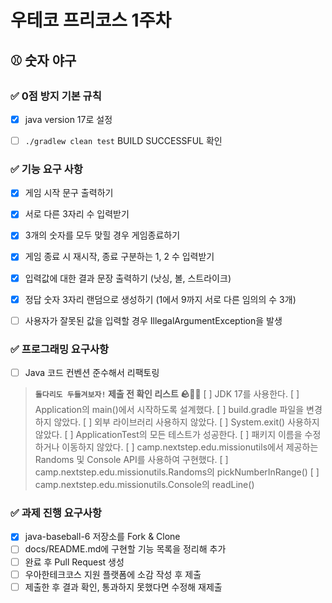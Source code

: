 # 우테코 프리코스 1주차

## ⚾️ 숫자 야구

### ✅ 0점 방지 기본 규칙
- [x] java version 17로 설정
- [ ] `./gradlew clean test` BUILD SUCCESSFUL 확인


### ✅ 기능 요구 사항
- [x] 게임 시작 문구 출력하기
- [x] 서로 다른 3자리 수 입력받기
- [x] 3개의 숫자를 모두 맞힐 경우 게임종료하기
- [x] 게임 종료 시 재시작, 종료 구분하는 1, 2 수 입력받기
- [x] 입력값에 대한 결과 문장 출력하기 (낫싱, 볼, 스트라이크)
- [x] 정답 숫자 3자리 랜덤으로 생성하기 (1에서 9까지 서로 다른 임의의 수 3개)
- [ ] 사용자가 잘못된 값을 입력할 경우 IllegalArgumentException을 발생


### ✅ 프로그래밍 요구사항
- [ ] Java 코드 컨벤션 준수해서 리팩토링
> **`돌다리도 두들겨보자!` 제출 전 확인 리스트 🪨👊🏻**
> [ ] JDK 17를 사용한다.
> [ ] Application의 main()에서 시작하도록 설계했다.
> [ ] build.gradle 파일을 변경하지 않았다.
> [ ] 외부 라이브러리 사용하지 않았다.
> [ ] System.exit() 사용하지 않았다.
> [ ] ApplicationTest의 모든 테스트가 성공한다.
> [ ] 패키지 이름을 수정하거나 이동하지 않았다.
> [ ] camp.nextstep.edu.missionutils에서 제공하는 Randoms 및 Console API를 사용하여 구현했다.
>   [ ] camp.nextstep.edu.missionutils.Randoms의 pickNumberInRange()
>   [ ] camp.nextstep.edu.missionutils.Console의 readLine()
 

### ✅ 과제 진행 요구사항
- [x] java-baseball-6 저장소를 Fork & Clone
- [ ] docs/README.md에 구현할 기능 목록을 정리해 추가
- [ ] 완료 후 Pull Request 생성
- [ ] 우아한테크코스 지원 플랫폼에 소감 작성 후 제출
- [ ] 제출한 후 결과 확인, 통과하지 못했다면 수정해 재제출
